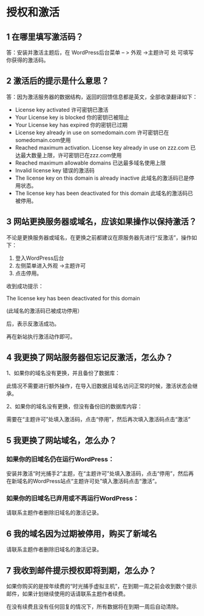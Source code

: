 # 授权和激活

## 1 在哪里填写激活码？

答：安装并激活主题后，在 WordPress后台菜单 – > 外观 ->主题许可 处 可填写你获得的激活码。

## 2 激活后的提示是什么意思？

答：因为激活服务器的数据结构，返回的回馈信息都是英文，全部收录翻译如下：

- License key activated 许可密钥已激活
- Your License key is blocked 你的密钥已被阻止
- Your License key has expired 你的密钥已过期
- License key already in use on somedomain.com 许可密钥已在somedomain.com使用
- Reached maximum activation. License key already in use on zzz.com 已达最大数量上限，许可密钥已在zzz.com使用
- Reached maximum allowable domains 已达最多域名使用上限
- Invalid license key 错误的激活码
- The license key on this domain is already inactive 此域名的激活码已是停用状态。
- The license key has been deactivated for this domain 此域名的激活码已被停用。

## 3 网站更换服务器或域名，应该如果操作以保持激活？

不论是更换服务器或域名，在更换之前都建议在原服务器先进行“反激活”，操作如下：

1. 登入WordPress后台
2. 左侧菜单进入外观 ->主题许可
3. 点击停用。

收到成功提示：

The license key has been deactivated for this domain

(此域名的激活码已被成功停用）

后，表示反激活成功。

再在新站执行激活动作即可。

 

## 4 我更换了网站服务器但忘记反激活，怎么办？

1、如果你的域名没有更换，并且备份了数据库：

此情况不需要进行额外操作，在导入旧数据且域名访问正常的时候，激活状态会继承。

2、如果你的域名没有更换，但没有备份旧的数据库内容：

需要在“主题许可”处填入激活码，点击“停用”，然后再次填入激活码点击“激活”

## 5 我更换了网站域名，怎么办？

### 如果你的旧域名仍在运行WordPress：

安装并激活“时光捕手2”主题，在“主题许可”处填入激活码，点击“停用”，然后再在新域名的WordPress站点“主题许可处”填入激活码点击“激活”。

### 如果你的旧域名已弃用或不再运行WordPress：

请联系主题作者删除旧域名的激活记录。

## 6 我的域名因为过期被停用，购买了新域名

请联系主题作者删除旧域名的激活记录。

## 7 我收到邮件提示授权即将到期，怎么办？

如果你购买的是按年续费的“时光捕手虚拟主机”，在到期一周之前会收到数个提示邮件，如果计划继续使用的话请联系主题作者续费。

在没有续费且没有任何回复的情况下，所有数据将在到期一周后自动清除。